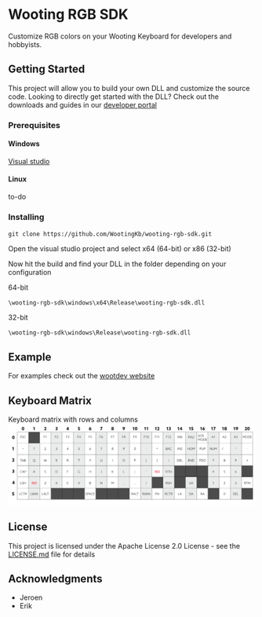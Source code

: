 # Wooting RGB SDK
Customize RGB colors on your Wooting Keyboard for developers and hobbyists.

## Getting Started

This project will allow you to build your own DLL and customize the source code. Looking to directly get started with the DLL? Check out the downloads and guides in our [developer portal](https://dev.wooting.nl)

### Prerequisites

#### Windows
[Visual studio](https://visualstudio.microsoft.com/)
#### Linux
to-do

### Installing
```
git clone https://github.com/WootingKb/wooting-rgb-sdk.git 
```
Open the visual studio project and select x64 (64-bit) or x86 (32-bit)

Now hit the build and find your DLL in the folder depending on your configuration

64-bit
```
\wooting-rgb-sdk\windows\x64\Release\wooting-rgb-sdk.dll
```
32-bit
```
\wooting-rgb-sdk\windows\Release\wooting-rgb-sdk.dll
```

## Example

For examples check out the [wootdev website](https://dev.wooting.nl)

## Keyboard Matrix
Keyboard matrix with rows and columns
![Keyboard Matrix Row Columns](resources/keyboard-matrix-rows-columns.png)

## License

This project is licensed under the Apache License 2.0 License - see the [LICENSE.md](LICENSE.md) file for details

## Acknowledgments

* Jeroen
* Erik
